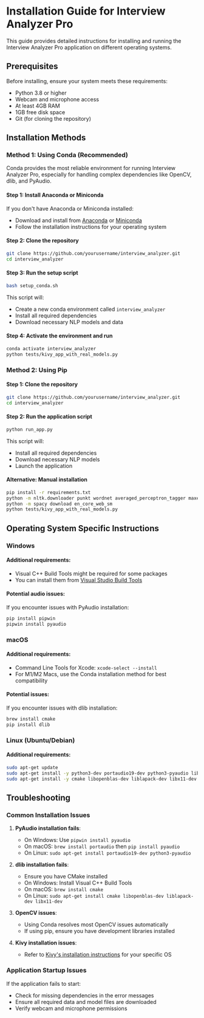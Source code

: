# Installation Guide for Interview Analyzer Pro

This guide provides detailed instructions for installing and running the Interview Analyzer Pro application on different operating systems.

## Prerequisites

Before installing, ensure your system meets these requirements:
- Python 3.8 or higher
- Webcam and microphone access
- At least 4GB RAM
- 1GB free disk space
- Git (for cloning the repository)

## Installation Methods

### Method 1: Using Conda (Recommended)

Conda provides the most reliable environment for running Interview Analyzer Pro, especially for handling complex dependencies like OpenCV, dlib, and PyAudio.

#### Step 1: Install Anaconda or Miniconda
If you don't have Anaconda or Miniconda installed:
- Download and install from [Anaconda](https://www.anaconda.com/products/distribution) or [Miniconda](https://docs.conda.io/en/latest/miniconda.html)
- Follow the installation instructions for your operating system

#### Step 2: Clone the repository
```bash
git clone https://github.com/yourusername/interview_analyzer.git
cd interview_analyzer
```

#### Step 3: Run the setup script
```bash
bash setup_conda.sh
```

This script will:
- Create a new conda environment called `interview_analyzer`
- Install all required dependencies
- Download necessary NLP models and data

#### Step 4: Activate the environment and run
```bash
conda activate interview_analyzer
python tests/kivy_app_with_real_models.py
```

### Method 2: Using Pip

#### Step 1: Clone the repository
```bash
git clone https://github.com/yourusername/interview_analyzer.git
cd interview_analyzer
```

#### Step 2: Run the application script
```bash
python run_app.py
```

This script will:
- Install all required dependencies
- Download necessary NLP models
- Launch the application

#### Alternative: Manual installation
```bash
pip install -r requirements.txt
python -m nltk.downloader punkt wordnet averaged_perceptron_tagger maxent_ne_chunker words
python -m spacy download en_core_web_sm
python tests/kivy_app_with_real_models.py
```

## Operating System Specific Instructions

### Windows

#### Additional requirements:
- Visual C++ Build Tools might be required for some packages
- You can install them from [Visual Studio Build Tools](https://visualstudio.microsoft.com/visual-cpp-build-tools/)

#### Potential audio issues:
If you encounter issues with PyAudio installation:
```bash
pip install pipwin
pipwin install pyaudio
```

### macOS

#### Additional requirements:
- Command Line Tools for Xcode: `xcode-select --install`
- For M1/M2 Macs, use the Conda installation method for best compatibility

#### Potential issues:
If you encounter issues with dlib installation:
```bash
brew install cmake
pip install dlib
```

### Linux (Ubuntu/Debian)

#### Additional requirements:
```bash
sudo apt-get update
sudo apt-get install -y python3-dev portaudio19-dev python3-pyaudio libopencv-dev
sudo apt-get install -y cmake libopenblas-dev liblapack-dev libx11-dev
```

## Troubleshooting

### Common Installation Issues

1. **PyAudio installation fails**:
   - On Windows: Use `pipwin install pyaudio`
   - On macOS: `brew install portaudio` then `pip install pyaudio`
   - On Linux: `sudo apt-get install portaudio19-dev python3-pyaudio`

2. **dlib installation fails**:
   - Ensure you have CMake installed
   - On Windows: Install Visual C++ Build Tools
   - On macOS: `brew install cmake`
   - On Linux: `sudo apt-get install cmake libopenblas-dev liblapack-dev libx11-dev`

3. **OpenCV issues**:
   - Using Conda resolves most OpenCV issues automatically
   - If using pip, ensure you have development libraries installed

4. **Kivy installation issues**:
   - Refer to [Kivy's installation instructions](https://kivy.org/doc/stable/gettingstarted/installation.html) for your specific OS

### Application Startup Issues

If the application fails to start:
- Check for missing dependencies in the error messages
- Ensure all required data and model files are downloaded
- Verify webcam and microphone permissions 